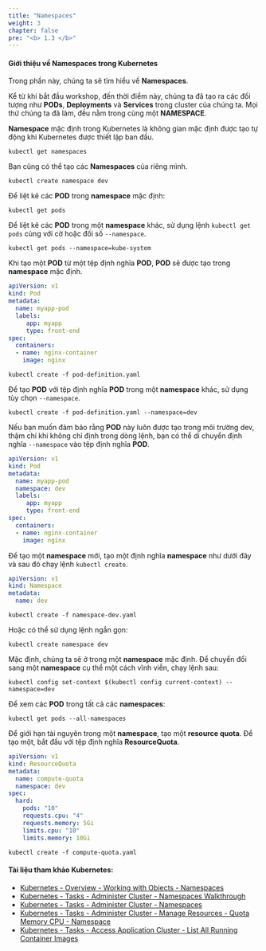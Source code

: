 ```yaml
---
title: "Namespaces"
weight: 3
chapter: false
pre: "<b> 1.3 </b>"
---
```


#### Giới thiệu về Namespaces trong Kubernetes
Trong phần này, chúng ta sẽ tìm hiểu về **Namespaces**.

Kể từ khi bắt đầu workshop, đến thời điểm này, chúng ta đã tạo ra các đối tượng như **PODs**, **Deployments** và **Services** trong cluster của chúng ta. Mọi thứ chúng ta đã làm, đều nằm trong cùng một **NAMESPACE**.

**Namespace** mặc định trong Kubernetes là không gian mặc định được tạo tự động khi Kubernetes được thiết lập ban đầu.

```
kubectl get namespaces
```

Bạn cũng có thể tạo các **Namespaces** của riêng mình.

```
kubectl create namespace dev
```

Để liệt kê các **POD** trong **namespace** mặc định:

```
kubectl get pods
```

Để liệt kê các **POD** trong một **namespace** khác, sử dụng lệnh `kubectl get pods` cùng với cờ hoặc đối số `--namespace`.

```
kubectl get pods --namespace=kube-system
```

Khi tạo một **POD** từ một tệp định nghĩa **POD**, **POD** sẽ được tạo trong **namespace** mặc định.

```yaml
apiVersion: v1
kind: Pod
metadata:
  name: myapp-pod
  labels:
     app: myapp
     type: front-end
spec:
  containers:
  - name: nginx-container
    image: nginx
```

```
kubectl create -f pod-definition.yaml
```

Để tạo **POD** với tệp định nghĩa **POD** trong một **namespace** khác, sử dụng tùy chọn `--namespace`.

```
kubectl create -f pod-definition.yaml --namespace=dev
```

Nếu bạn muốn đảm bảo rằng **POD** này luôn được tạo trong môi trường dev, thậm chí khi không chỉ định trong dòng lệnh, bạn có thể di chuyển định nghĩa `--namespace` vào tệp định nghĩa **POD**.

```yaml
apiVersion: v1
kind: Pod
metadata:
  name: myapp-pod
  namespace: dev
  labels:
     app: myapp
     type: front-end
spec:
  containers:
  - name: nginx-container
    image: nginx
```

Để tạo một **namespace** mới, tạo một định nghĩa **namespace** như dưới đây và sau đó chạy lệnh `kubectl create`.

```yaml
apiVersion: v1
kind: Namespace
metadata:
  name: dev
```

```
kubectl create -f namespace-dev.yaml
```

Hoặc có thể sử dụng lệnh ngắn gọn:

```
kubectl create namespace dev
```

Mặc định, chúng ta sẽ ở trong một **namespace** mặc định. Để chuyển đổi sang một **namespace** cụ thể một cách vĩnh viễn, chạy lệnh sau:

```
kubectl config set-context $(kubectl config current-context) --namespace=dev
```

Để xem các **POD** trong tất cả các **namespaces**:

```
kubectl get pods --all-namespaces
```

Để giới hạn tài nguyên trong một **namespace**, tạo một **resource quota**. Để tạo một, bắt đầu với tệp định nghĩa **ResourceQuota**.

```yaml
apiVersion: v1
kind: ResourceQuota
metadata:
  name: compute-quota
  namespace: dev
spec:
  hard:
    pods: "10"
    requests.cpu: "4"
    requests.memory: 5Gi
    limits.cpu: "10"
    limits.memory: 10Gi
```

```
kubectl create -f compute-quota.yaml
```

#### Tài liệu tham khảo Kubernetes:

- [Kubernetes - Overview - Working with Objects - Namespaces](https://kubernetes.io/docs/concepts/overview/working-with-objects/namespaces/)
- [Kubernetes - Tasks - Administer Cluster - Namespaces Walkthrough](https://kubernetes.io/docs/tasks/administer-cluster/namespaces-walkthrough/)
- [Kubernetes - Tasks - Administer Cluster - Namespaces](https://kubernetes.io/docs/tasks/administer-cluster/namespaces/)
- [Kubernetes - Tasks - Administer Cluster - Manage Resources - Quota Memory CPU - Namespace](https://kubernetes.io/docs/tasks/administer-cluster/manage-resources/quota-memory-cpu-namespace/)
- [Kubernetes - Tasks - Access Application Cluster - List All Running Container Images](https://kubernetes.io/docs/tasks/access-application-cluster/list-all-running-container-images/)
